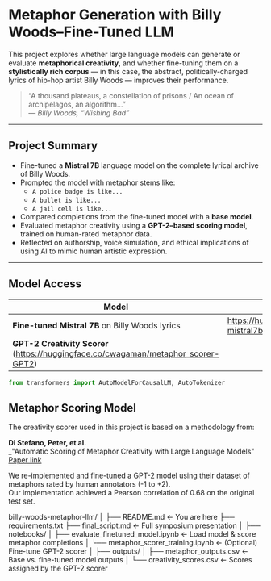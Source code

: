 # Metaphor Generation with Billy Woods–Fine-Tuned LLM

This project explores whether large language models can generate or evaluate **metaphorical creativity**, and whether fine-tuning them on a **stylistically rich corpus** — in this case, the abstract, politically-charged lyrics of hip-hop artist Billy Woods — improves their performance.

> “A thousand plateaus, a constellation of prisons / An ocean of archipelagos, an algorithm…”  
> — *Billy Woods, “Wishing Bad”*

---

## Project Summary

- Fine-tuned a **Mistral 7B** language model on the complete lyrical archive of Billy Woods.
- Prompted the model with metaphor stems like:
  - `A police badge is like...`
  - `A bullet is like...`
  - `A jail cell is like...`
- Compared completions from the fine-tuned model with a **base model**.
- Evaluated metaphor creativity using a **GPT-2–based scoring model**, trained on human-rated metaphor data.
- Reflected on authorship, voice simulation, and ethical implications of using AI to mimic human artistic expression.

---

## Model Access

| Model | Hugging Face Link |
|-------|-------------------|
| **Fine-tuned Mistral 7B** on Billy Woods lyrics | https://huggingface.co/cwagaman/billy_woods-mistral7b  |
| **GPT-2 Creativity Scorer** (https://huggingface.co/cwagaman/metaphor_scorer-GPT2) |

```python
from transformers import AutoModelForCausalLM, AutoTokenizer
```
## Metaphor Scoring Model

The creativity scorer used in this project is based on a methodology from:

**Di Stefano, Peter, et al.**  
_"Automatic Scoring of Metaphor Creativity with Large Language Models"
[Paper link](https://www.tandfonline.com/doi/full/10.1080/10400419.2024.2326343)

We re-implemented and fine-tuned a GPT-2 model using their dataset of metaphors rated by human annotators (-1 to +2).  
Our implementation achieved a Pearson correlation of 0.68 on the original test set.


billy-woods-metaphor-llm/
│
├── README.md                  ← You are here
├── requirements.txt
├── final_script.md           ← Full symposium presentation
│
├── notebooks/
│   ├── evaluate_finetuned_model.ipynb  ← Load model & score metaphor completions
│   └── metaphor_scorer_training.ipynb  ← (Optional) Fine-tune GPT-2 scorer
│
├── outputs/
│   ├── metaphor_outputs.csv   ← Base vs. fine-tuned model outputs
│   └── creativity_scores.csv  ← Scores assigned by the GPT-2 scorer
